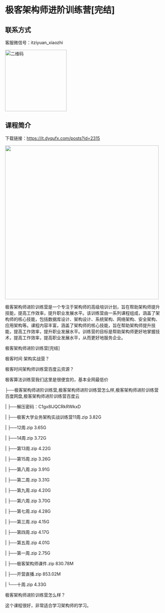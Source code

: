 # 极客架构师进阶训练营[完结]

## 联系方式

客服微信号：itziyuan_xiaozhi

<img src="https://ziyuanyun.oss-cn-guangzhou.aliyuncs.com/common/20240614073449/666b82192834a.jpg" width="200" height="200" alt="二维码">

## 课程简介

下载链接：https://it.dyqufx.com/posts?id=2315

<img src="https://ziyuanyun.oss-cn-guangzhou.aliyuncs.com/yun/20240515183818/6644909ae3df9.jpg" width="500" alt="">

  极客架构师进阶训练营是一个专注于架构师的高级培训计划，旨在帮助架构师提升技能，提高工作效率，提升职业发展水平。该训练营由一系列课程组成，涵盖了架构师的核心技能，包括数据库设计、架构设计、系统架构、网络架构、安全架构、应用架构等。课程内容丰富，涵盖了架构师的核心技能，旨在帮助架构师提升技能，提高工作效率，提升职业发展水平。训练营的目标是帮助架构师更好地掌握技术，提高工作效率，提高职业发展水平，从而更好地服务企业。

 极客架构师进阶训练营[完结]



极客时间 架构实战营？

 极客时间架构师训练营百度云资源？

 极客算法训练营我们这里是很便宜的，基本全网最低价

 ├──极客架构师进阶训练营,极客架构师进阶训练营怎么样,极客架构师进阶训练营百度网盘,极客架构师进阶训练营百度云

 | ├──解压密码：C1gx8lJQCRkRWkxD

 | ├──极客大学业务架构实战训练营11周.zip 3.82G

 | ├──12周.zip 3.65G

 | ├──14周.zip 3.72G

 | ├──第13周.zip 4.22G

 | ├──第15周.zip 3.26G

 | ├──第八周.zip 3.91G

 | ├──第二周.zip 3.31G

 | ├──第九周.zip 4.20G

 | ├──第六周.zip 3.70G

 | ├──第七周.zip 4.28G

 | ├──第三周.zip 4.15G

 | ├──第四周.zip 4.17G

 | ├──第五周.zip 4.01G

 | ├──第一周.zip 2.75G

 | ├──极客架构师课件.zip 830.78M

 | ├──开营直播.zip 853.02M

 | └──十周.zip 4.33G

 极客架构师进阶训练营怎么样？

 这个课程很好，非常适合学习架构师的学习。

  